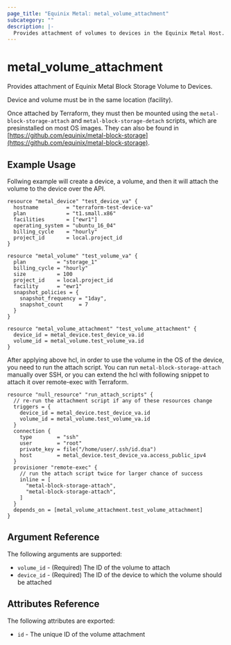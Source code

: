 ```yaml
---
page_title: "Equinix Metal: metal_volume_attachment"
subcategory: ""
description: |-
  Provides attachment of volumes to devices in the Equinix Metal Host.
---
```


# metal\_volume\_attachment

Provides attachment of Equinix Metal Block Storage Volume to Devices.

Device and volume must be in the same location (facility).

Once attached by Terraform, they must then be mounted using the `metal-block-storage-attach` and `metal-block-storage-detach` scripts, which are presinstalled on most OS images. They can also be found in [https://github.com/equinix/metal-block-storage](https://github.com/equinix/metal-block-storage).

## Example Usage

Follwing example will create a device, a volume, and then it will attach the volume to the device over the API.

```hcl
resource "metal_device" "test_device_va" {
  hostname         = "terraform-test-device-va"
  plan             = "t1.small.x86"
  facilities       = ["ewr1"]
  operating_system = "ubuntu_16_04"
  billing_cycle    = "hourly"
  project_id       = local.project_id
}

resource "metal_volume" "test_volume_va" {
  plan          = "storage_1"
  billing_cycle = "hourly"
  size          = 100
  project_id    = local.project_id
  facility      = "ewr1"
  snapshot_policies = {
    snapshot_frequency = "1day",
    snapshot_count     = 7
  }
}

resource "metal_volume_attachment" "test_volume_attachment" {
  device_id = metal_device.test_device_va.id
  volume_id = metal_volume.test_volume_va.id
}
```

After applying above hcl, in order to use the volume in the OS of the device, you need to run the attach script. You can run `metal-block-storage-attach` manually over SSH, or you can extend the hcl with following snippet to attach it over remote-exec with Terraform.

```hcl
resource "null_resource" "run_attach_scripts" {
  // re-run the attachment script if any of these resources change
  triggers = {
    device_id = metal_device.test_device_va.id
    volume_id = metal_volume.test_volume_va.id
  }
  connection {
    type        = "ssh"
    user        = "root"
    private_key = file("/home/user/.ssh/id.dsa")
    host        = metal_device.test_device_va.access_public_ipv4
  }
  provisioner "remote-exec" {
    // run the attach script twice for larger chance of success
    inline = [
      "metal-block-storage-attach",
      "metal-block-storage-attach",
    ]
  }
  depends_on = [metal_volume_attachment.test_volume_attachment]
}
```

## Argument Reference

The following arguments are supported:

* `volume_id` - (Required) The ID of the volume to attach
* `device_id` - (Required) The ID of the device to which the volume should be attached

## Attributes Reference

The following attributes are exported:

* `id` - The unique ID of the volume attachment
